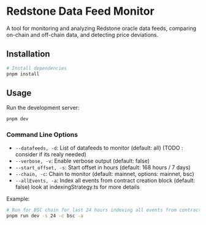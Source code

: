 # Redstone Data Feed Monitor

A tool for monitoring and analyzing Redstone oracle data feeds, comparing on-chain and off-chain data, and detecting price deviations.

## Installation

```bash
# Install dependencies
pnpm install
```

## Usage

Run the development server:

```bash
pnpm dev
```

### Command Line Options

- `--datafeeds, -d`: List of datafeeds to monitor (default: all) (TODO : consider if its realy needed)
- `--verbose, -v`: Enable verbose output (default: false)
- `--start_offset, -s`: Start offset in hours (default: 168 hours / 7 days)
- `--chain, -c`: Chain to monitor (default: mainnet, options: mainnet, bsc)
- `--allEvents, -a`: Index all events from contract creation block (default: false) look at indexingStrategy.ts for more details

Example:

```bash
# Run for BSC chain for last 24 hours indexing all events from contract creation block
pnpm run dev -s 24 -c bsc -a

```
